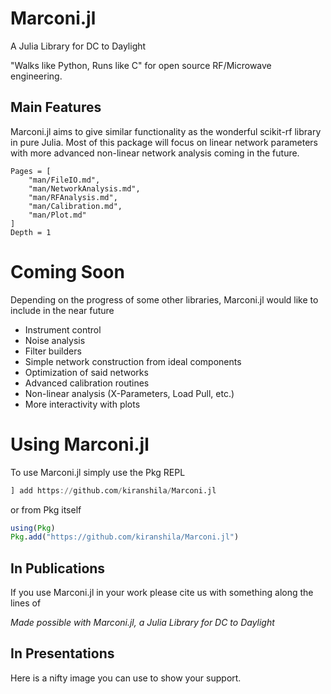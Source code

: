 # Marconi.jl
A Julia Library for DC to Daylight

"Walks like Python, Runs like C" for open source RF/Microwave engineering.

## Main Features
Marconi.jl aims to give similar functionality as the wonderful scikit-rf
library in pure Julia. Most of this package will focus on linear network parameters
with more advanced non-linear network analysis coming in the future.

```@contents
Pages = [
    "man/FileIO.md",
    "man/NetworkAnalysis.md",
    "man/RFAnalysis.md",
    "man/Calibration.md",
    "man/Plot.md"
]
Depth = 1
```

# Coming Soon
Depending on the progress of some other libraries, Marconi.jl would like to include
in the near future
* Instrument control
* Noise analysis
* Filter builders
* Simple network construction from ideal components
* Optimization of said networks
* Advanced calibration routines
* Non-linear analysis (X-Parameters, Load Pull, etc.)
* More interactivity with plots

# Using Marconi.jl
To use Marconi.jl simply use the Pkg REPL
```julia
] add https://github.com/kiranshila/Marconi.jl
```
or from Pkg itself
```julia
using(Pkg)
Pkg.add("https://github.com/kiranshila/Marconi.jl")
```

## In Publications
If you use Marconi.jl in your work please cite us with something along the lines of

*Made possible with Marconi.jl, a Julia Library for DC to Daylight*

## In Presentations
Here is a nifty image you can use to show your support.
